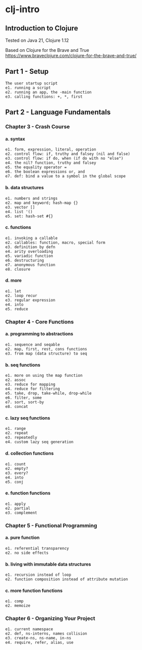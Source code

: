 # clj-intro
## Introduction to Clojure

Tested on Java 21, Clojure 1.12

Based on Clojure for the Brave and True
https://www.braveclojure.com/clojure-for-the-brave-and-true/

## Part 1 - Setup
    The user startup script
    e1. running a script
    e2. running an app, the -main function
    e3. calling functions: +, *, first

## Part 2 - Language Fundamentals
### Chapter 3 - Crash Course
#### a. syntax
    e1. form, expression, literal, operation
    e2. control flow: if, truthy and falsey (nil and false)
    e3. control flow: if do, when (if do with no "else")
    e4. the nil? function, truthy and falsey
    e5. the equality operator =
    e6. the boolean expressions or, and
    e7. def: bind a value to a symbol in the global scope
#### b. data structures
    e1. numbers and strings
    e2. map and keyword; hash-map {}
    e3. vector []
    e4. list '()
    e5. set: hash-set #{}
#### c. functions
    e1. invoking a callable
    e2. callables: function, macro, special form
    e3. definition by defn
    e4. arity overloading
    e5. variadic function
    e6. destructuring
    e7. anonymous function
    e8. closure
#### d. more
    e1. let
    e2. loop recur
    e3. regular expression
    e4. into
    e5. reduce

### Chapter 4 - Core Functions
#### a. programming to abstractions
    e1. sequence and seqable
    e2. map, first, rest, cons functions
    e3. from map (data structure) to seq
#### b. seq functions
    e1. more on using the map function
    e2. assoc
    e3. reduce for mapping
    e4. reduce for filtering
    e5. take, drop, take-while, drop-while
    e6. filter, some
    e7. sort, sort-by
    e8. concat
#### c. lazy seq functions
    e1. range
    e2. repeat
    e3. repeatedly
    e4. custom lazy seq generation
#### d. collection functions
    e1. count
    e2. empty?
    e3. every?
    e4. into
    e5. conj
#### e. function functions
    e1. apply
    e2. partial
    e3. complement

### Chapter 5 - Functional Programming
#### a. pure function
    e1. referential transparency
    e2. no side effects
#### b. living with immutable data structures
    e1. recursion instead of loop
    e2. function composition instead of attribute mutation
#### c. more function functions
    e1. comp
    e2. memoize

### Chapter 6 - Organizing Your Project
    e1. current namespace
    e2. def, ns-interns, names collision
    e3. create-ns, ns-name, in-ns
    e4. require, refer, alias, use
